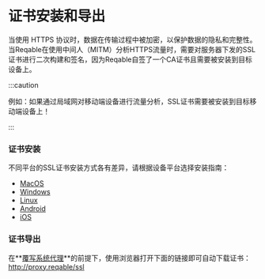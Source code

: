 # 证书安装和导出

当使用 HTTPS 协议时，数据在传输过程中被加密，以保护数据的隐私和完整性。当Reqable在使用中间人（MITM）分析HTTPS流量时，需要对服务器下发的SSL证书进行二次构建和签名，因为Reqable自签了一个CA证书且需要被安装到目标设备上。

:::caution

例如：如果通过局域网对移动端设备进行流量分析，SSL证书需要被安装到目标移动端设备上！

:::

### 证书安装

不同平台的SSL证书安装方式各有差异，请根据设备平台选择安装指南：
- [MacOS](/docs/capture/cert_install_macos)
- [Windows](/docs/capture/cert_install_windows)
- [Linux](/docs/capture/cert_install_linux)
- [Android](/docs/capture/cert_install_android)
- [iOS](/docs/capture/cert_install_ios)

### 证书导出

在**[覆写系统代理](proxy)**的前提下，使用浏览器打开下面的链接即可自动下载证书：  
http://proxy.reqable/ssl